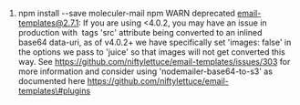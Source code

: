 1. npm install --save moleculer-mail
npm WARN deprecated email-templates@2.7.1: If you are using <4.0.2, you may have an issue in production with <img> tags 'src' attribute being converted to an inlined base64 data-uri, as of v4.0.2+ we have specifically set 'images: false' in the options we pass to 'juice' so that images will not get converted this way.  See <https://github.com/niftylettuce/email-templates/issues/303> for more information and consider using 'nodemailer-base64-to-s3' as documented here <https://github.com/niftylettuce/email-templates\#plugins>
